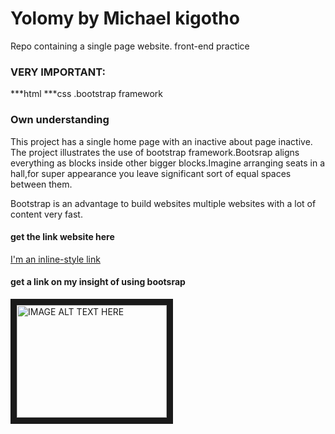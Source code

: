 [logo]: https://github.com/adam-p/markdown-here/raw/master/src/common/images/icon48.png "Logo Title Text 2"
# Yolomy by Michael kigotho
Repo containing a single page website.
front-end practice

### VERY IMPORTANT:
***html
***css  .bootstrap framework
### Own understanding

This project has a single home page with an inactive about page inactive.
The project illustrates the use of bootstrap framework.Bootsrap aligns everything as blocks inside other
bigger blocks.Imagine arranging seats in a hall,for super appearance you leave significant sort of equal spaces between them.

Bootstrap is an advantage to build websites multiple websites with a lot of content very fast.

#### get the link website here
[I'm an inline-style link](https://www.google.com)


#### get a link on my insight of using bootsrap
<a href="http://www.youtube.com/watch?feature=player_embedded&v=YOUTUBE_VIDEO_ID_HERE
" target="_blank"><img src="http://img.youtube.com/vi/YOUTUBE_VIDEO_ID_HERE/0.jpg" 
alt="IMAGE ALT TEXT HERE" width="240" height="180" border="10" /></a>



